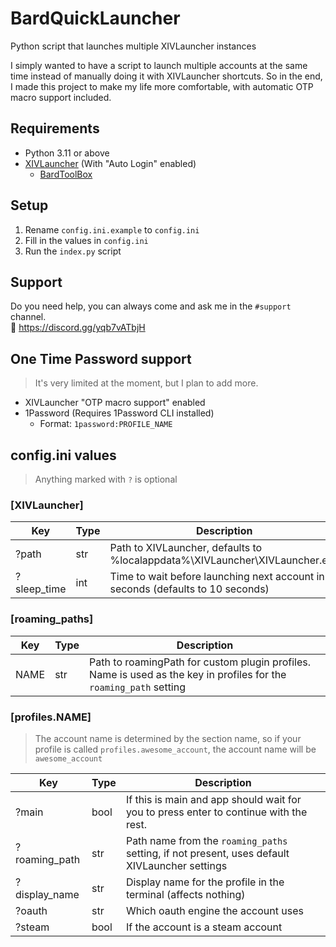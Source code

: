 # BardQuickLauncher
Python script that launches multiple XIVLauncher instances

I simply wanted to have a script to launch multiple accounts at the same time instead of manually doing it with XIVLauncher shortcuts. So in the end, I made this project to make my life more comfortable, with automatic OTP macro support included.

## Requirements
- Python 3.11 or above
- [XIVLauncher](https://goatcorp.github.io/) (With "Auto Login" enabled)
  - [BardToolBox](https://github.com/BardToolbox/BardToolbox-Release)

## Setup
1. Rename `config.ini.example` to `config.ini`
2. Fill in the values in `config.ini`
3. Run the `index.py` script

## Support
Do you need help, you can always come and ask me in the `#support` channel.
<br>🔗 https://discord.gg/yqb7vATbjH

## One Time Password support
> It's very limited at the moment, but I plan to add more.
- XIVLauncher "OTP macro support" enabled
- 1Password (Requires 1Password CLI installed)
  - Format: `1password:PROFILE_NAME`

## config.ini values
> Anything marked with `?` is optional

### [XIVLauncher]

| Key | Type | Description |
| --- | --- | --- |
| ?path | str | Path to XIVLauncher, defaults to %localappdata%\XIVLauncher\XIVLauncher.exe |
| ?sleep_time | int | Time to wait before launching next account in seconds (defaults to 10 seconds) |

### [roaming_paths]

| Key | Type | Description |
| --- | --- | --- |
| NAME | str | Path to roamingPath for custom plugin profiles. Name is used as the key in profiles for the `roaming_path` setting |

### [profiles.NAME]
> The account name is determined by the section name, so if your profile is called `profiles.awesome_account`, the account name will be `awesome_account`

| Key | Type | Description |
| --- | --- | --- |
| ?main | bool | If this is main and app should wait for you to press enter to continue with the rest. |
| ?roaming_path | str | Path name from the `roaming_paths` setting, if not present, uses default XIVLauncher settings |
| ?display_name | str | Display name for the profile in the terminal (affects nothing) |
| ?oauth | str | Which oauth engine the account uses |
| ?steam | bool | If the account is a steam account |
